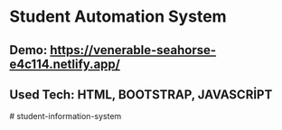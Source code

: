 # Student Automation System
## Demo: https://venerable-seahorse-e4c114.netlify.app/
## Used Tech: HTML, BOOTSTRAP, JAVASCRİPT
#   s t u d e n t - i n f o r m a t i o n - s y s t e m  
 